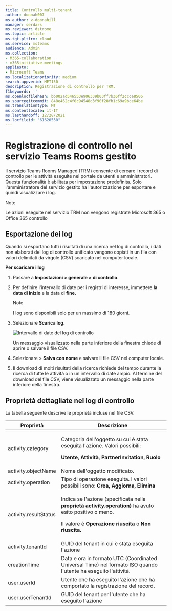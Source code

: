 ```yaml
---
title: Controllo multi-tenant
author: donnah007
ms.author: v-donnahill
manager: serdars
ms.reviewer: dstrome
ms.topic: article
ms.tgt.pltfrm: cloud
ms.service: msteams
audience: Admin
ms.collection:
- M365-collaboration
- m365initiative-meetings
appliesto:
- Microsoft Teams
ms.localizationpriority: medium
search.appverid: MET150
description: Registrazione di controllo per TRM.
f1keywords: ''
ms.openlocfilehash: bb002ad546553e906339b03ff7b36ff2ccce8506
ms.sourcegitcommit: 848e462c4f0c94548d3f90f28fb1c69a9bce64be
ms.translationtype: MT
ms.contentlocale: it-IT
ms.lasthandoff: 12/28/2021
ms.locfileid: "61620530"
---
```

# <a name="audit-logging-in-the-teams-rooms-managed-service"></a>Registrazione di controllo nel servizio Teams Rooms gestito

Il servizio Teams Rooms Managed (TRM) consente di cercare i record di controllo per le attività eseguite nel portale da utenti e amministratori. Questa funzionalità è abilitata per impostazione predefinita. Solo l'amministratore del servizio gestito ha l'autorizzazione per esportare e quindi visualizzare i log.

> [!NOTE]
> Le azioni eseguite nel servizio TRM non vengono registrate Microsoft 365 o Office 365 controllo 

## <a name="exporting-logs"></a>Esportazione dei log

Quando si esportano tutti i risultati di una ricerca nel log di controllo, i dati non elaborati del log di controllo unificato vengono copiati in un file con valori delimitati da virgole (CSV) scaricato nel computer locale. 

**Per scaricare i log** 

1. Passare a **Impostazioni > generale > di controllo**.
1. Per definire l'intervallo di date per i registri di interesse, immettere **la data di inizio** e la data di **fine.**

   > [!NOTE]
   > I log sono disponibili solo per un massimo di 180 giorni.

1. Selezionare **Scarica log.**

   ![Intervallo di date del log di controllo](../media/multi-tenant-auditing.png)

   Un messaggio visualizzato nella parte inferiore della finestra chiede di aprire o salvare il file CSV. 

1. Selezionare   >  **Salva con nome** e salvare il file CSV nel computer locale. 

1. Il download di molti risultati della ricerca richiede del tempo durante la ricerca di tutte le attività o in un intervallo di date ampio. Al termine del download del file CSV, viene visualizzato un messaggio nella parte inferiore della finestra.

## <a name="detailed-properties-in-the-audit-log"></a>Proprietà dettagliate nel log di controllo

La tabella seguente descrive le proprietà incluse nel file CSV.

|Proprietà|Descrizione|
| - | - |
|activity.category|<p>Categoria dell'oggetto su cui è stata eseguita l'azione. Valori possibili:</p><p>**Utente, Attività, PartnerInvitation, Ruolo**</p>|
|activity.objectName|Nome dell'oggetto modificato.|
|activity.operation|Tipo di operazione eseguita. I valori possibili sono: **Crea, Aggiorna, Elimina** |
|activity.resultStatus|<p>Indica se l'azione (specificata nella **proprietà activity.operation)** ha avuto esito positivo o meno.</p><p>Il valore è **Operazione riuscita** o **Non riuscita.**</p>|
|activity.tenantId|GUID del tenant in cui è stata eseguita l'azione|
|creationTime|Data e ora in formato UTC (Coordinated Universal Time) nel formato ISO quando l'utente ha eseguito l'attività.|
|user.userId|Utente che ha eseguito l'azione che ha comportato la registrazione del record.|
|user.userTenantId|GUID del tenant per l'utente che ha eseguito l'azione|


